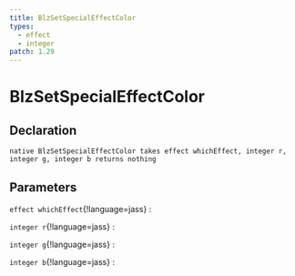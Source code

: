 ```yaml
---
title: BlzSetSpecialEffectColor
types:
  - effect
  - integer
patch: 1.29
---
```


# BlzSetSpecialEffectColor

## Declaration

```jass
native BlzSetSpecialEffectColor takes effect whichEffect, integer r, integer g, integer b returns nothing
```

## Parameters
`effect whichEffect`{!language=jass}
: 

`integer r`{!language=jass}
: 

`integer g`{!language=jass}
: 

`integer b`{!language=jass}
: 
